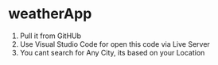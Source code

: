 # weatherApp
1. Pull it from GitHUb
2. Use Visual Studio Code for open this code via Live Server
3. You cant search for Any City, its based on your Location
